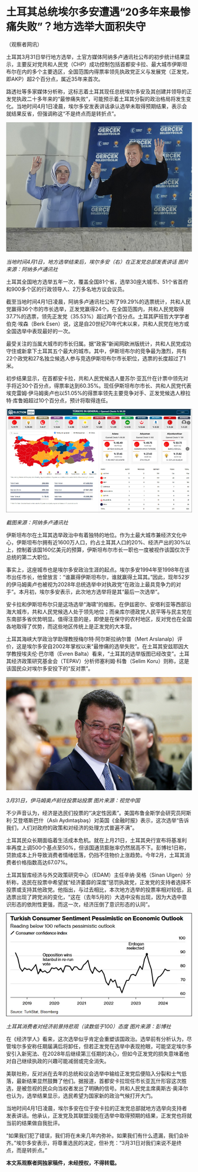 # 土耳其总统埃尔多安遭遇“20多年来最惨痛失败”？地方选举大面积失守

（观察者网讯）

土耳其3月31日举行地方选举，土官方媒体阿纳多卢通讯社公布的初步统计结果显示，主要反对党共和人民党（CHP）成功控制包括首都安卡拉、最大城市伊斯坦布尔在内的多个主要选区，全国范围内得票率领先执政党正义与发展党（正发党，即AKP）超2个百分点，属近35年来首次。

路透社等多家媒体分析称，这标志着土耳其现任总统埃尔多安及其创建并领导的正发党执政二十多年来的“最惨痛失败”，可能预示着土耳其分裂的政治格局将发生变化。当地时间4月1日凌晨，埃尔多安发表讲话承认选举未取得预期结果，表示会就结果反省，但强调称这“不是终点而是转折点”。

![917ecf2acab43ba866bcc331c472dc2e.jpg](https://raw.githubusercontent.com/qqhsx/qqnews_image/main/2024/04/01/土耳其总统埃尔多安遭遇“20多年来最惨痛失败”？地方选举大面积失守/917ecf2acab43ba866bcc331c472dc2e.jpg)

_当地时间4月1日，地方选举结束后，埃尔多安（右）在正发党总部发表讲话 图片来源：阿纳多卢通讯社_

土耳其全国地方选举五年一次，覆盖全国81个省，选举30座大城市、51个省首府和900多个区的行政领导人、2万多名地方议会议员。

截至当地时间4月1日凌晨，阿纳多卢通讯社公布了99.29%的选票统计，共和人民党赢得36个市的市长选举，正发党赢得24个。在全国范围内，共和人民党取得37.7%的选票，领先正发党（35.53%）超过两个百分点。土耳其萨班哲大学学者伯克·埃森（Berk
Esen）说，这是自20世纪70年代末以来，共和人民党在地方或全国选举中表现最好的一次。

最受关注的当属大城市的市长归属。据“政客”新闻网欧洲版统计，共和人民党成功守住或新拿下土耳其五个最大的城市。其中，伊斯坦布尔的竞争最为激烈，共有22个政党和27名独立候选人参与竞选伊斯坦布尔市长职位，选票的长度超过了1米。

初步结果显示，在首都安卡拉，共和人民党候选人曼苏尔·亚瓦什在计票中领先对手将近30个百分点，得票率达到60.35%。现任伊斯坦布尔市长、共和人民党代表埃克雷姆·伊马姆奥卢也以51.05%的得票率领先主要竞争对手、正发党候选人穆拉特·库鲁姆超过10个百分点，预计将取得连任。

![bcb8d55012d1657964c00a48aab13e1a.jpg](https://raw.githubusercontent.com/qqhsx/qqnews_image/main/2024/04/01/土耳其总统埃尔多安遭遇“20多年来最惨痛失败”？地方选举大面积失守/bcb8d55012d1657964c00a48aab13e1a.jpg)

 _截图来源：阿纳多卢通讯社_

伊斯坦布尔在土耳其选举政治中有着独特的地位。作为土最大城市兼经济文化中心，伊斯坦布尔拥有近1600万人口，约占土耳其人口的20%、经济产出的30%以上，控制着该国160亿美元的预算，伊斯坦布尔市长一职也一度被视作该国仅次于总统的第二大职位。

事实上，这座城市也是埃尔多安政治生涯的起点。埃尔多安1994年至1998年在该市出任市长，他曾放言：“谁赢得伊斯坦布尔，谁就赢得土耳其。”因此，现年52岁的伊马姆奥卢也被视为2028年总统选举中对执政党“在政治上最具竞争力的对手”。本月初，埃尔多安表示，此次地方选举将是其“最后一次选举”。

安卡拉和伊斯坦布尔只是这场选举“海啸”的缩影。在伊兹密尔、安塔利亚等西部沿海大城市，共和人民党候选人处于领先地位；而亲库尔德政党人民平等与民主党在东南部多省优势明显。值得注意的是，即使是在保守的农村地区，反对党也在全国各地取得了优势，而这些地区传统上是正发党的大本营。

土耳其海峡大学政治学助理教授梅尔特·阿尔斯拉纳尔普（Mert
Arslanalp）评价，这是埃尔多安自2002年掌权以来“最惨痛的选举失败”。在土耳其安兹耶因大学教授埃夫伦·巴尔塔（Evren
Balta）看来，“土耳其的选举版图已经改变”。土耳其经济政策研究基金会（TEPAV）分析师塞利姆·科鲁（Selim
Koru）则称，这是该国民众对埃尔多安投下的“反对票”。

![130551ceaefb3283aa7c38e7d53ecbe0.jpg](https://raw.githubusercontent.com/qqhsx/qqnews_image/main/2024/04/01/土耳其总统埃尔多安遭遇“20多年来最惨痛失败”？地方选举大面积失守/130551ceaefb3283aa7c38e7d53ecbe0.jpg)

_3月31日，伊马姆奥卢前往投票站投票 图片来源：视觉中国_

不少声音认为，经济是选民们投票的“决定性因素”。美国布鲁金斯学会研究员阿斯利·艾登塔斯巴什（Aslı
Aydıntaşbaş）对英国《金融时报》表示，这次选举“告诉我们，人们对政府的政策和对经济的处理方式普遍不满”。

土耳其民众长期面临着生活成本危机。就在上月21日，土耳其央行宣布将基准利率再度上调500个基点至50%，但该国通货膨胀率仍然居高不下。彭博社1日称，贷款成本上升导致消费者情绪低落，仍挡不住物价上涨趋势。今年2月，土耳其消费者价格指数高达67.07%。

土耳其智库经济与外交政策研究中心（EDAM）主任辛纳·吴格（Sinan
Ulgen）分析称，选民在投票中希望就“经济萎靡的深度”惩罚执政党，正发党的支持者选择不投票或支持其他政党。他指出，与过去相比，本次地方选举的投票率相对较低，且选票出现了跨党派的变化，“这在（去年5月的）大选中没有出现，因为大选中意识形态的依附性更强，而这一次，经济压倒了意识形态的认同”。

![4b946afb7dae6f897dfe12f236ebfc5e.jpg](https://raw.githubusercontent.com/qqhsx/qqnews_image/main/2024/04/01/土耳其总统埃尔多安遭遇“20多年来最惨痛失败”？地方选举大面积失守/4b946afb7dae6f897dfe12f236ebfc5e.jpg)

 _土耳其消费者对经济前景持悲观（读数低于100）态度 图片来源：彭博社_

在《经济学人》看来，这次选举似乎肯定会重塑该国政治。选举前有分析认为，尽管埃尔多安称任期届满后将卸任，但若正发党在选举中表现抢眼，可能坚定埃尔多安引入新宪法、在2028年后继续第三任期的决心，但如今正发党的损失意味着他对自己继续执政的兴趣可能减弱或完全消失。

美联社称，反对派在去年的总统和议会选举中输给正发党后便陷入分裂和士气低落，最新结果显然鼓舞了他们。据报道，首都安卡拉现任市长亚瓦什形容这次胜选，是被忽视的民众向当权者发出了明确的信号。共和人民党主席奥斯古·奥泽尔也认为，选举结果显示，选民希望为国家新的政治气候打开大门。

当地时间4月1日凌晨，埃尔多安在位于安卡拉的正发党总部就地方选举向支持者发表讲话。他承认，正发党及其联盟没能在选举中取得预期的结果，正发党也将就当前的结果做自我批评。

“如果我们犯了错误，我们将在未来几年内弥补。如果我们有什么遗漏，我们会补齐。”埃尔多安表示，将尊重选民的决定，但补充：“3月31日对我们来说不是终点，而是转折点。”

**本文系观察者网独家稿件，未经授权，不得转载。**

